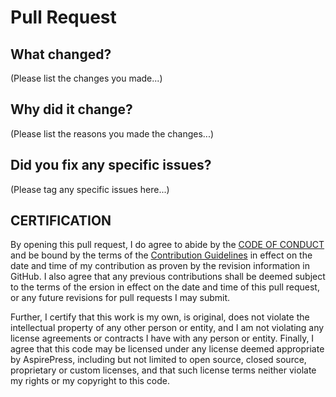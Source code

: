 # Pull Request

## What changed?

(Please list the changes you made...)

## Why did it change?

(Please list the reasons you made the changes...)

## Did you fix any specific issues?

(Please tag any specific issues here...)

## CERTIFICATION

By opening this pull request, I do agree to abide by the [CODE OF CONDUCT](https://github.com/aspirepress/.github/CODE_OF_CONDUCT.md) and be bound by the terms of the [Contribution Guidelines](https://github.com/aspirepress/.github/CONTRIBUTING.md) in effect on the date and time of my contribution as proven by the revision information in GitHub. I also agree that any previous contributions shall be deemed subject to the terms of the ersion in effect on the date and time of this pull request, or any future revisions for pull requests I may submit.

Further, I certify that this work is my own, is original, does not violate the intellectual property of any other person or entity, and I am not violating any license agreements or contracts I have with any person or entity. Finally, I agree that this code may be licensed under any license deemed appropriate by AspirePress, including but not limited to open source, closed source, proprietary or custom licenses, and that such license terms neither violate my rights or my copyright to this code.
